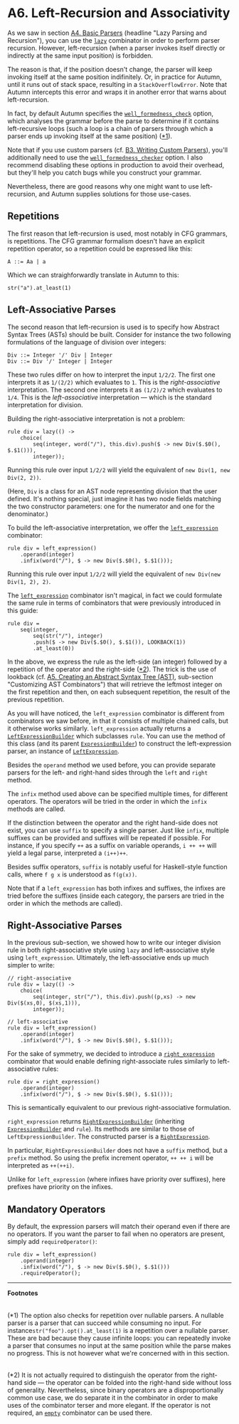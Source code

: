 # A6. Left-Recursion and Associativity

As we saw in section [A4. Basic Parsers] (headline "Lazy Parsing and Recursion"), you can use the
[`lazy`] combinator in order to perform parser recursion. However, left-recursion
(when a parser invokes itself directly or indirectly at the same input position) is forbidden.

The reason is that, if the position doesn't change, the parser will keep invoking itself at the same
position indifinitely. Or, in practice for Autumn, until it runs out of stack space, resulting in a
`StackOverflowError`. Note that Autumn intercepts this error and wraps it in another error
that warns about left-recursion.

In fact, by default Autumn specifies the [`well_formedness_check`] option, which analyses the
grammar before the parse to determine if it contains left-recursive loops (such a loop is a chain of
parsers through which a parser ends up invoking itself at the same position) ([*1]).

Note that if you use custom parsers (cf. [B3. Writing Custom Parsers]), you'll additionally need to
use the [`well_formedness_checker`] option. I also recommend disabling these options in
production to avoid their overhead, but they'll help you catch bugs while you construct your
grammar.

Nevertheless, there are good reasons why one might want to use left-recursion, and Autumn supplies
solutions for those use-cases.

[A4. Basic Parsers]: A4-basic-parsers.md#lazy-parsing-and-recursion
[B3. Writing Custom Parsers]: B3-custom-parsers.md
[`lazy`]: https://javadoc.io/doc/com.norswap/autumn/latest/norswap/autumn/Grammar.html#lazy-java.util.function.Supplier-
[`well_formedness_check`]: https://javadoc.io/doc/com.norswap/autumn/latest/norswap/autumn/ParseOptions.html#well_formedness_check
[`well_formedness_checker`]: https://javadoc.io/doc/com.norswap/autumn/latest/norswap/autumn/ParseOptions.html#well_formedness_checker

## Repetitions

The first reason that left-recursion is used, most notably in CFG grammars, is repetitions.
The CFG grammar formalism doesn't have an explicit repetition operator, so a repetition could be
expressed like this:

```
A ::= Aa | a
```

Which we can straighforwardly translate in Autumn to this:

```
str("a").at_least(1)
```

## Left-Associative Parses

The second reason that left-recursion is used is to specify how Abstract Syntax Trees (ASTs) should
be built. Consider for instance the two following formulations of the language of division over
integers:

```
Div ::= Integer '/' Div | Integer
Div ::= Div '/' Integer | Integer
```

These two rules differ on how to interpret the input `1/2/2`. The first one interprets it as
`1/(2/2)` which evaluates to `1`. This is the *right-associative* interpretation. The second one
interprets it as `(1/2)/2` which evaluates to `1/4`. This is the *left-associative* interpretation —
which is the standard interpretation for division.

Building the right-associative interpretation is not a problem:

```
rule div = lazy(() ->
    choice(
        seq(integer, word("/"), this.div).push($ -> new Div($.$0(), $.$1())),
        integer));
```

Running this rule over input `1/2/2` will yield the equivalent of `new Div(1, new Div(2, 2))`.

(Here, `Div` is a class for an AST node representing division that the user defined. It's nothing
special, just imagine it has two node fields matching the two constructor parameters: one for the
numerator and one for the denominator.)

To build the left-associative interpretation, we offer the [`left_expression`] combinator:

```
rule div = left_expression()
    .operand(integer)
    .infix(word("/"), $ -> new Div($.$0(), $.$1()));
```

Running this rule over input `1/2/2` will yield the equivalent of `new Div(new Div(1, 2), 2)`.

The [`left_expression`] combinator isn't magical, in fact we could formulate the same rule in terms
of combinators that were previously introduced in this guide:

```
rule div =
    seq(integer,
        seq(str("/"), integer)
        .push($ -> new Div($.$0(), $.$1()), LOOKBACK(1))
        .at_least(0))
```

In the above, we express the rule as the left-side (an integer) followed by a repetition of the
operator and the right-side ([*2]). The trick is the use of lookback (cf. [A5. Creating an Abstract
Syntax Tree (AST)][A5-custom], sub-section "Customizing AST Combinators") that will retrieve the
leftmost integer on the first repetition and then, on each subsequent repetition, the result of the
previous repetition.

As you will have noticed, the `left_expression` combinator is different from combinators we saw
before, in that it consists of multiple chained calls, but it otherwise works similarly.
`left_expression` actually returns a [`LeftExpressionBuilder`] which subclasses `rule`. You can use
the method of this class (and its parent [`ExpressionBuilder`]) to construct the left-expression
parser, an instance of [`LeftExpression`].

Besides the `operand` method we used before, you can provide separate parsers for the left- and
right-hand sides through the `left` and `right` method.

The `infix` method used above can be specified multiple times, for different operators. The operators
will be tried in the order in which the `infix` methods are called.

If the distinction between the operator and the right hand-side does not exist, you can use `suffix`
to specify a single parser. Just like `infix`, multiple suffixes can be provided and suffixes will
be repeated if possible. For instance, if you specify `++` as a suffix on variable operands, `i ++
++` will yield a legal parse, interpreted a `(i++)++`.

Besides suffix operators, `suffix` is notably useful for Haskell-style function calls, where `f g x`
is understood as `f(g(x))`.

Note that if a `left_expression` has both infixes and suffixes, the infixes are tried before the
suffixes (inside each category, the parsers are tried in the order in which the methods are called).

[`left_expression`]: https://javadoc.io/doc/com.norswap/autumn/latest/norswap/autumn/Grammar.html#left_expression--
[A5-custom]: A5-creating-an-ast.md#customizing-collect-parsers
[`LeftExpressionBuilder`]: https://javadoc.io/doc/com.norswap/autumn/latest/norswap/autumn/Grammar.LeftExpressionBuilder.html
[`ExpressionBuilder`]: https://javadoc.io/doc/com.norswap/autumn/latest/norswap/autumn/Grammar.ExpressionBuilder.html
[`LeftExpression`]: https://javadoc.io/doc/com.norswap/autumn/latest/norswap/autumn/parsers/LeftExpression.html

## Right-Associative Parses

In the previous sub-section, we showed how to write our integer division rule in both
right-associative style using `lazy` and left-associative style using `left_expression`.
Ultimately, the left-associative ends up much simpler to write:

```
// right-associative
rule div = lazy(() ->
    choice(
        seq(integer, str("/"), this.div).push((p,xs) -> new Div($(xs,0), $(xs,1))),
        integer));

// left-associative
rule div = left_expression()
    .operand(integer)
    .infix(word("/"), $ -> new Div($.$0(), $.$1()));
```

For the sake of symmetry, we decided to introduce a [`right_expression`] combinator that would enable defining
right-associate rules similarly to left-associative rules:

```
rule div = right_expression()
    .operand(integer)
    .infix(word("/"), $ -> new Div($.$0(), $.$1()));
```

This is semantically equivalent to our previous right-associative formulation.

`right_expression` returns [`RightExpressionBuilder`] (inheriting [`ExpressionBuilder`] and `rule`).
Its methods are similar to those of `LeftExpressionBuilder`. The constructed parser is a
[`RightExpression`].

In particular, `RightExpressionBuilder` does not have a `suffix` method, but a `prefix` method.
So using the prefix increment operator, `++ ++ i` will be interpreted as `++(++i)`.

Unlike for `left_expression` (where infixes have priority over suffixes), here prefixes have
priority on the infixes.

[`right_expression`]: https://javadoc.io/doc/com.norswap/autumn/latest/norswap/autumn/Grammar.html#right_expression--
[`RightExpressionBuilder`]: https://javadoc.io/doc/com.norswap/autumn/latest/norswap/autumn/Grammar.RightExpressionBuilder.html
[`RightExpression`]: https://javadoc.io/doc/com.norswap/autumn/latest/norswap/autumn/parsers/RightExpression.html

## Mandatory Operators

By default, the expression parsers will match their operand even if there are no operators.
If you want the parser to fail when no operators are present, simply add `requireOperator()`:

```
rule div = left_expression()
    .operand(integer)
    .infix(word("/"), $ -> new Div($.$0(), $.$1()))
    .requireOperator();
```

---
**Footnotes**

[*1]: #footnote1 
<h6 id="footnote1" display=none;></h6>

(*1) The option also checks for repetition over nullable parsers. A nullable parser is a parser that
can succeed while consuming no input. For instance`str("foo").opt().at_least(1)` is a repetition
over a nullable parser. These are bad because they cause infinite loops: you can repeatedly invoke a
parser that consumes no input at the same position while the parse makes no progress. This is not
however what we're concerned with in this section.

[*2]: #footnote2
<h6 id="footnote2" display=none;></h6>

(*2) It is not actually required to distinguish the operator from the right-hand side — the operator
can be folded into the right-hand side without loss of generality. Nevertheless, since binary
operators are a disproportionally common use case, we do separate it in the combinator in order to
make uses of the combinator terser and more elegant. If the operator is not required, an [`empty`]
combinator can be used there.

[`empty`]: https://javadoc.io/doc/com.norswap/autumn/latest/norswap/autumn/Grammar.html#empty